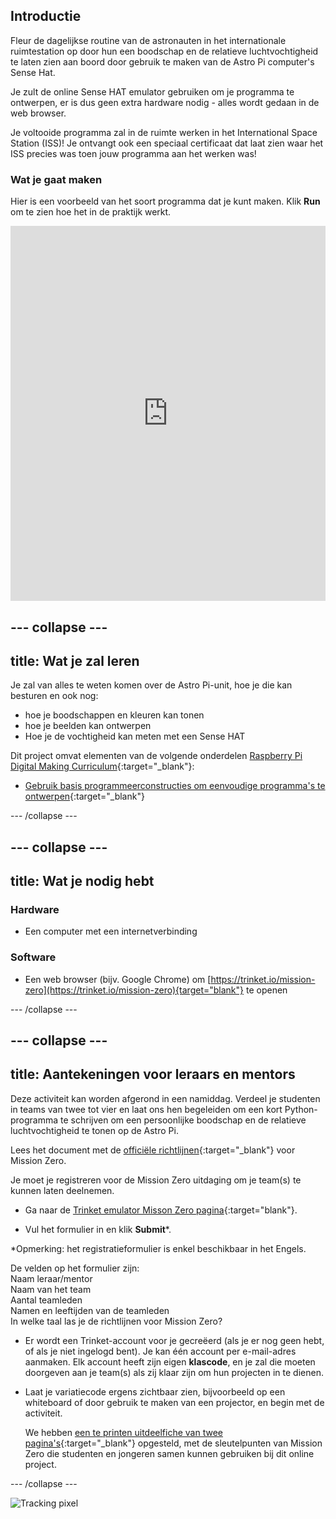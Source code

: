 ## Introductie

Fleur de dagelijkse routine van de astronauten in het internationale ruimtestation op door hun een boodschap en de relatieve luchtvochtigheid te laten zien aan boord door gebruik te maken van de Astro Pi computer's Sense Hat.

Je zult de online Sense HAT emulator gebruiken om je programma te ontwerpen, er is dus geen extra hardware nodig - alles wordt gedaan in de web browser.

Je voltooide programma zal in de ruimte werken in het International Space Station (ISS)! Je ontvangt ook een speciaal certificaat dat laat zien waar het ISS precies was toen jouw programma aan het werken was!

### Wat je gaat maken

Hier is een voorbeeld van het soort programma dat je kunt maken. Klik **Run** om te zien hoe het in de praktijk werkt. 
<iframe src="https://trinket.io/embed/python/b92d76c0f3?outputOnly=true&runOption=run&start=result" width="100%" height="600" frameborder="0" marginwidth="0" marginheight="0" allowfullscreen mark="crwd-mark"></iframe> 

--- collapse ---
---
title: Wat je zal leren
---

Je zal van alles te weten komen over de Astro Pi-unit, hoe je die kan besturen en ook nog:

+ hoe je boodschappen en kleuren kan tonen
+ hoe je beelden kan ontwerpen
+ Hoe je de vochtigheid kan meten met een Sense HAT

Dit project omvat elementen van de volgende onderdelen [Raspberry Pi Digital Making Curriculum](http://rpf.io/curriculum){:target="_blank"}:

+ [Gebruik basis programmeerconstructies om eenvoudige programma's te ontwerpen](https://curriculum.raspberrypi.org/programming/creator/){:target="_blank"}

--- /collapse ---

--- collapse ---
---
title: Wat je nodig hebt
---

### Hardware

+ Een computer met een internetverbinding

### Software

+ Een web browser (bijv. Google Chrome) om [https://trinket.io/mission-zero](https://trinket.io/mission-zero){target="blank"} te openen

--- /collapse ---

--- collapse ---
---
title: Aantekeningen voor leraars en mentors
---

Deze activiteit kan worden afgerond in een namiddag. Verdeel je studenten in teams van twee tot vier en laat ons hen begeleiden om een kort Python-programma te schrijven om een persoonlijke boodschap en de relatieve luchtvochtigheid te tonen op de Astro Pi.

Lees het document met de [officiële richtlijnen](https://astro-pi.org/wp-content/uploads/2018/09/Astro_Pi_Mission_Zero_Guidelines_2018_19_V12_pages.pdf){:target="_blank"} voor Mission Zero.

Je moet je registreren voor de Mission Zero uitdaging om je team(s) te kunnen laten deelnemen.

+ Ga naar de [Trinket emulator Misson Zero pagina](https://trinket.io/mission-zero){:target="blank"}.

+ Vul het formulier in en klik **Submit**\*.

\*Opmerking: het registratieformulier is enkel beschikbaar in het Engels.

De velden op het formulier zijn:  
Naam leraar/mentor  
Naam van het team  
Aantal teamleden  
Namen en leeftijden van de teamleden  
In welke taal las je de richtlijnen voor Mission Zero?

+ Er wordt een Trinket-account voor je gecreëerd (als je er nog geen hebt, of als je niet ingelogd bent). Je kan één account per e-mail-adres aanmaken. Elk account heeft zijn eigen **klascode**, en je zal die moeten doorgeven aan je team(s) als zij klaar zijn om hun projecten in te dienen.

+ Laat je variatiecode ergens zichtbaar zien, bijvoorbeeld op een whiteboard of door gebruik te maken van een projector, en begin met de activiteit.
    
    We hebben [een te printen uitdeelfiche van twee pagina's](https://astro-pi.org/astro_pi_mission_zero_project_print_out_v10_print/){:target="_blank"} opgesteld, met de sleutelpunten van Mission Zero die studenten en jongeren samen kunnen gebruiken bij dit online project.

--- /collapse ---

![Tracking pixel](https://code.org/api/hour/begin_raspberrypi_astropi.png)